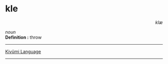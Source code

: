 
# kle

<div align="right"><i>klæ</i></div>

*noun*  
**Definition :** throw  

---

[Kivümi Language](../README.md)

---
